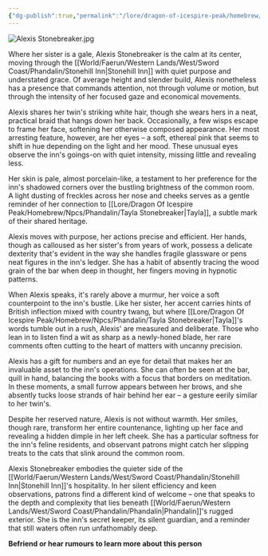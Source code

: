 ```yaml
---
{"dg-publish":true,"permalink":"/lore/dragon-of-icespire-peak/homebrew/npcs/phandalin/alexis-stonebreaker/"}
---
```


![Alexis Stonebreaker.jpg](/img/user/Images/Characters/npcs/Stonehill%20Inn/Alexis%20Stonebreaker.jpg)

Where her sister is a gale, Alexis Stonebreaker is the calm at its center, moving through the [[World/Faerun/Western Lands/West/Sword Coast/Phandalin/Stonehill Inn\|Stonehill Inn]] with quiet purpose and understated grace. Of average height and slender build, Alexis nonetheless has a presence that commands attention, not through volume or motion, but through the intensity of her focused gaze and economical movements.

Alexis shares her twin's striking white hair, though she wears hers in a neat, practical braid that hangs down her back. Occasionally, a few wisps escape to frame her face, softening her otherwise composed appearance. Her most arresting feature, however, are her eyes – a soft, ethereal pink that seems to shift in hue depending on the light and her mood. These unusual eyes observe the inn's goings-on with quiet intensity, missing little and revealing less.

Her skin is pale, almost porcelain-like, a testament to her preference for the inn's shadowed corners over the bustling brightness of the common room. A light dusting of freckles across her nose and cheeks serves as a gentle reminder of her connection to [[Lore/Dragon Of Icespire Peak/Homebrew/Npcs/Phandalin/Tayla Stonebreaker\|Tayla]], a subtle mark of their shared heritage.

Alexis moves with purpose, her actions precise and efficient. Her hands, though as calloused as her sister's from years of work, possess a delicate dexterity that's evident in the way she handles fragile glassware or pens neat figures in the inn's ledger. She has a habit of absently tracing the wood grain of the bar when deep in thought, her fingers moving in hypnotic patterns.

When Alexis speaks, it's rarely above a murmur, her voice a soft counterpoint to the inn's bustle. Like her sister, her accent carries hints of British inflection mixed with country twang, but where [[Lore/Dragon Of Icespire Peak/Homebrew/Npcs/Phandalin/Tayla Stonebreaker\|Tayla]]'s words tumble out in a rush, Alexis' are measured and deliberate. Those who lean in to listen find a wit as sharp as a newly-honed blade, her rare comments often cutting to the heart of matters with uncanny precision.

Alexis has a gift for numbers and an eye for detail that makes her an invaluable asset to the inn's operations. She can often be seen at the bar, quill in hand, balancing the books with a focus that borders on meditation. In these moments, a small furrow appears between her brows, and she absently tucks loose strands of hair behind her ear – a gesture eerily similar to her twin's.

Despite her reserved nature, Alexis is not without warmth. Her smiles, though rare, transform her entire countenance, lighting up her face and revealing a hidden dimple in her left cheek. She has a particular softness for the inn's feline residents, and observant patrons might catch her slipping treats to the cats that slink around the common room.

Alexis Stonebreaker embodies the quieter side of the [[World/Faerun/Western Lands/West/Sword Coast/Phandalin/Stonehill Inn\|Stonehill Inn]]'s hospitality. In her silent efficiency and keen observations, patrons find a different kind of welcome – one that speaks to the depth and complexity that lies beneath [[World/Faerun/Western Lands/West/Sword Coast/Phandalin/Phandalin\|Phandalin]]'s rugged exterior. She is the inn's secret keeper, its silent guardian, and a reminder that still waters often run unfathomably deep.

**Befriend or hear rumours to learn more about this person**